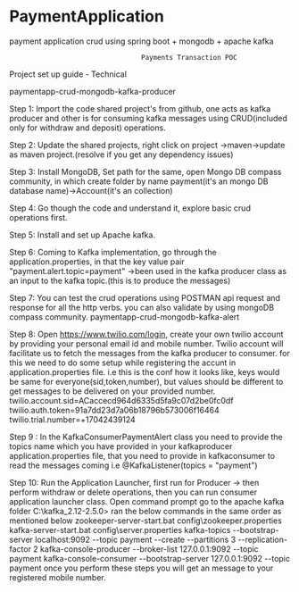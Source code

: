 # PaymentApplication
payment application crud using spring boot + mongodb + apache kafka


                                     Payments Transaction POC
                                     
Project set up guide - Technical


paymentapp-crud-mongodb-kafka-producer


Step 1: Import the code shared project's from github, one acts as kafka producer and other is for consuming kafka messages using CRUD(included only for withdraw and deposit) operations.


Step 2: Update the shared projects, right click on project ->maven->update as maven project.(resolve if you get any dependency issues)


Step 3: Install MongoDB, Set path for the same, open Mongo DB compass community, in which create folder by name payment(it's an mongo DB database name)->Account(it's an collection)


Step 4: Go though the code and understand it, explore basic crud operations first.


Step 5: Install and set up Apache kafka.


Step 6: Coming to Kafka implementation, go through the application.properties, in that the key value pair "payment.alert.topic=payment" ->been used in the kafka producer class as an input to the kafka topic.(this is to produce the messages)


Step 7: You can test the crud operations using POSTMAN api request and response for all the http verbs. you can also validate by using mongoDB compass community. paymentapp-crud-mongodb-kafka-alert


Step 8: Open https://www.twilio.com/login, create your own twilio account by providing your personal email id and mobile number. Twilio account will facilitate us to fetch the messages from the kafka producer to consumer. for this we need to do some setup while registering the accunt in application.properties file. i.e this is the conf how it looks like, keys would be same for everyone(sid,token,number), but values should be different to get messages to be delivered on your provided number. twilio.account.sid=ACaccecd964d6335d5fa9c07d2be0fc0df twilio.auth.token=91a7dd23d7a06b18796b573006f16464 twilio.trial.number=+17042439124


Step 9 : In the KafkaConsumerPaymentAlert class you need to provide the topics name which you have provided in your kafkaproducer application.properties file, that you need to provide in kafkaconsumer to read the messages coming i.e @KafkaListener(topics = "payment")


Step 10: Run the Application Launcher, first run for Producer -> then perform withdraw or delete operations, then you can run consumer application launcher class. Open command prompt go to the apache kafka folder C:\kafka_2.12-2.5.0> ran the below commands in the same order as mentioned below zookeeper-server-start.bat config\zookeeper.properties kafka-server-start.bat config\server.properties kafka-topics --bootstrap-server localhost:9092 --topic payment --create --partitions 3 --replication-factor 2 kafka-console-producer --broker-list 127.0.0.1:9092 --topic payment kafka-console-consumer --bootstrap-server 127.0.0.1:9092 --topic payment once you perform these steps you will get an message to your registered mobile number.
